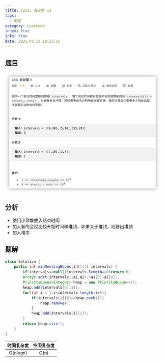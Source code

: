 ```yaml
---
title: P253. 会议室 II
tags:
  - 刷题
category: Leetcode
index: true
info: true
date: 2021-08-12 10:22:52
---
```


<!-- more -->

## 题目

![image-20210812102632104](https://raw.githubusercontent.com/C1EYE/figureBed/main/img/20210812102632.png)

## 分析

- 使用小顶堆放入结束时间
- 加入新的会议比较开始时间和堆顶，如果大于堆顶，则移出堆顶
- 加入堆中

## 题解

```java
class Solution {
    public int minMeetingRooms(int[][] intervals) {
        if(intervals==null||intervals.length==0)return 0;
        Arrays.sort(intervals,(a1,a2)->a1[0]-a2[0]);
        PriorityQueue<Integer> heap = new PriorityQueue<>();
        heap.add(intervals[0][1]);
        for(int i = 1;i<intervals.length;i++){
            if(intervals[i][0]>=heap.peek()){
                heap.remove();
            }
            heap.add(intervals[i][1]);
        }
        return heap.size();
    }
}
```

| 时间复杂度 | 空间复杂度 |
| :--------: | :--------: |
|    O(nlogn)    |    O(n)    |

